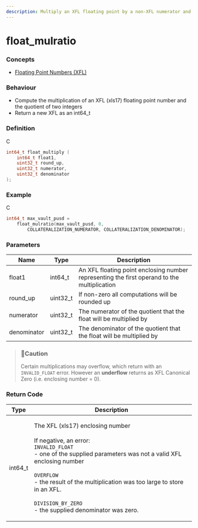 ```yaml
---
description: Multiply an XFL floating point by a non-XFL numerator and denominator
---
```


# float\_mulratio

### Concepts

* [Floating Point Numbers (XFL)](../../concepts-and-docs/floating-point-numbers-xfl.md)

### Behaviour

* Compute the multiplication of an XFL (xls17) floating point number and the quotient of two integers
* Return a new XFL as an int64\_t

### Definition

C

```c
int64_t float_multiply (
    int64_t float1,
    uint32_t round_up,
    uint32_t numerator,
    uint32_t denominator
);
```

### Example

C

```c
int64_t max_vault_pusd =
    float_mulratio(max_vault_pusd, 0,
        COLLATERALIZATION_NUMERATOR, COLLATERALIZATION_DENOMINATOR);
```

### Parameters

| Name        | Type      | Description                                                                                 |
| ----------- | --------- | ------------------------------------------------------------------------------------------- |
| float1      | int64\_t  | An XFL floating point enclosing number representing the first operand to the multiplication |
| round\_up   | uint32\_t | If non-zero all computations will be rounded up                                             |
| numerator   | uint32\_t | The numerator of the quotient that the float will be multiplied by                          |
| denominator | uint32\_t | The denominator of the quotient that the float will be multiplied by                        |

> ### 🚧Caution
>
> Certain multiplications may overflow, which return with an `INVALID_FLOAT` error. However an **underflow** returns as XFL Canonical Zero (i.e. enclosing number = 0).

### Return Code

| Type     | Description                                                                                                                                                                                                                                                                                                                                                    |
| -------- | -------------------------------------------------------------------------------------------------------------------------------------------------------------------------------------------------------------------------------------------------------------------------------------------------------------------------------------------------------------- |
| int64\_t | <p>The XFL (xls17) enclosing number<br><br>If negative, an error:<br><code>INVALID_FLOAT</code><br>- one of the supplied parameters was not a valid XFL enclosing number<br><br><code>OVERFLOW</code><br>- the result of the multiplication was too large to store in an XFL.<br><br><code>DIVISION_BY_ZERO</code><br>- the supplied denominator was zero.</p> |
